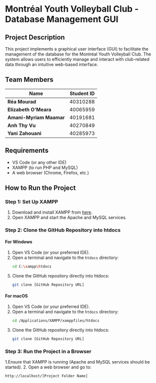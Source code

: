# Montréal Youth Volleyball Club - Database Management GUI

## Project Description
This project implements a graphical user interface (GUI) to facilitate the management of the database for the Montréal Youth Volleyball Club. The system allows users to efficiently manage and interact with club-related data through an intuitive web-based interface.

## Team Members
| Name                     | Student ID        |
|------------------------- |-------------------|
| **Réa Mourad**           | 40310288          |
| **Elizabeth O'Meara**    | 40065959          |
| **Amani-Myriam Maamar**  | 40191681          |
| **Anh Thy Vu**           | 40270849          |
| **Yani Zahouani**        | 40285973          |


## Requirements
- VS Code (or any other IDE)
- XAMPP (to run PHP and MySQL)
- A web browser (Chrome, Firefox, etc.)

## How to Run the Project

### Step 1: Set Up XAMPP
1. Download and install XAMPP from [here](https://www.apachefriends.org/index.html).
2. Open XAMPP and start the Apache and MySQL services.

### Step 2: Clone the GitHub Repository into htdocs

#### For Windows
1. Open VS Code (or your preferred IDE).
2. Open a terminal and navigate to the `htdocs` directory:
   ```sh
   cd C:\xampp\htdocs
3. Clone the GitHub repository directly into htdocs:
   ```sh
   git clone [GitHub Repository URL]
   
#### For macOS
1. Open VS Code (or your preferred IDE).
2. Open a terminal and navigate to the `htdocs` directory:
   ```sh
   cd /Applications/XAMPP/xamppfiles/htdocs
3. Clone the GitHub repository directly into htdocs:
   ```sh
   git clone [GitHub Repository URL]

### Step 3: Run the Project in a Browser
1.Ensure that XAMPP is running (Apache and MySQL services should be started).
2. Open a web browser and go to:
  ```sh
  http://localhost/[Project Folder Name]
